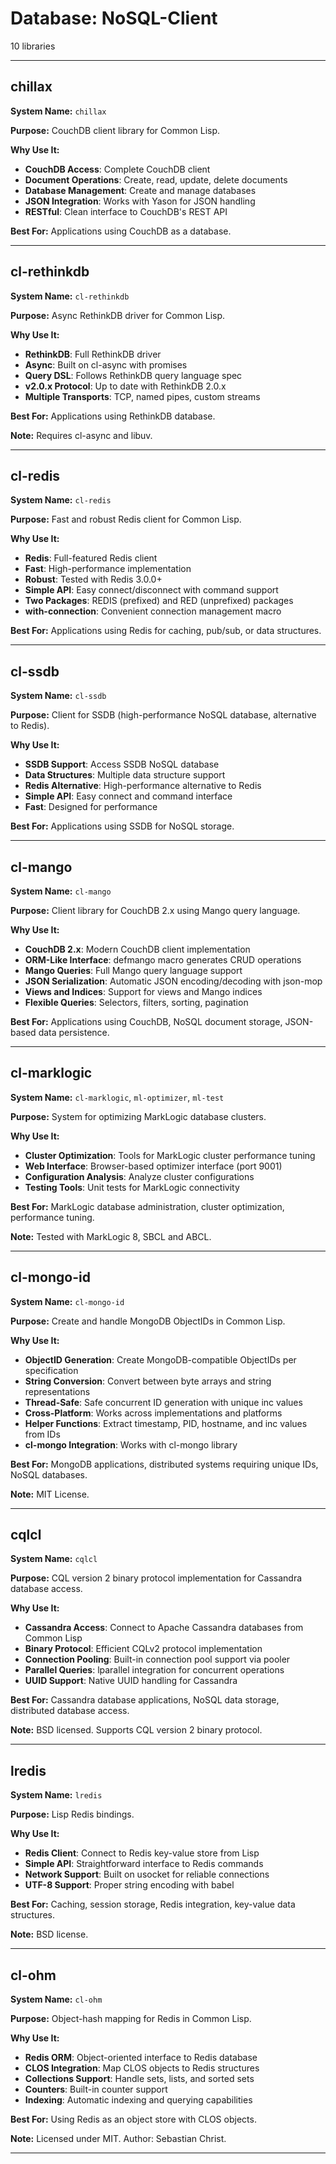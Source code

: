 # Database: NoSQL-Client

10 libraries

---

## chillax

**System Name:** `chillax`

**Purpose:** CouchDB client library for Common Lisp.

**Why Use It:**
- **CouchDB Access**: Complete CouchDB client
- **Document Operations**: Create, read, update, delete documents
- **Database Management**: Create and manage databases
- **JSON Integration**: Works with Yason for JSON handling
- **RESTful**: Clean interface to CouchDB's REST API

**Best For:** Applications using CouchDB as a database.

---


## cl-rethinkdb

**System Name:** `cl-rethinkdb`

**Purpose:** Async RethinkDB driver for Common Lisp.

**Why Use It:**
- **RethinkDB**: Full RethinkDB driver
- **Async**: Built on cl-async with promises
- **Query DSL**: Follows RethinkDB query language spec
- **v2.0.x Protocol**: Up to date with RethinkDB 2.0.x
- **Multiple Transports**: TCP, named pipes, custom streams

**Best For:** Applications using RethinkDB database.

**Note:** Requires cl-async and libuv.

---


## cl-redis

**System Name:** `cl-redis`

**Purpose:** Fast and robust Redis client for Common Lisp.

**Why Use It:**
- **Redis**: Full-featured Redis client
- **Fast**: High-performance implementation
- **Robust**: Tested with Redis 3.0.0+
- **Simple API**: Easy connect/disconnect with command support
- **Two Packages**: REDIS (prefixed) and RED (unprefixed) packages
- **with-connection**: Convenient connection management macro

**Best For:** Applications using Redis for caching, pub/sub, or data structures.

---


## cl-ssdb

**System Name:** `cl-ssdb`

**Purpose:** Client for SSDB (high-performance NoSQL database, alternative to Redis).

**Why Use It:**
- **SSDB Support**: Access SSDB NoSQL database
- **Data Structures**: Multiple data structure support
- **Redis Alternative**: High-performance alternative to Redis
- **Simple API**: Easy connect and command interface
- **Fast**: Designed for performance

**Best For:** Applications using SSDB for NoSQL storage.

---


## cl-mango

**System Name:** `cl-mango`

**Purpose:** Client library for CouchDB 2.x using Mango query language.

**Why Use It:**
- **CouchDB 2.x**: Modern CouchDB client implementation
- **ORM-Like Interface**: defmango macro generates CRUD operations
- **Mango Queries**: Full Mango query language support
- **JSON Serialization**: Automatic JSON encoding/decoding with json-mop
- **Views and Indices**: Support for views and Mango indices
- **Flexible Queries**: Selectors, filters, sorting, pagination

**Best For:** Applications using CouchDB, NoSQL document storage, JSON-based data persistence.

---


## cl-marklogic

**System Name:** `cl-marklogic`, `ml-optimizer`, `ml-test`

**Purpose:** System for optimizing MarkLogic database clusters.

**Why Use It:**
- **Cluster Optimization**: Tools for MarkLogic cluster performance tuning
- **Web Interface**: Browser-based optimizer interface (port 9001)
- **Configuration Analysis**: Analyze cluster configurations
- **Testing Tools**: Unit tests for MarkLogic connectivity

**Best For:** MarkLogic database administration, cluster optimization, performance tuning.

**Note:** Tested with MarkLogic 8, SBCL and ABCL.

---


## cl-mongo-id

**System Name:** `cl-mongo-id`

**Purpose:** Create and handle MongoDB ObjectIDs in Common Lisp.

**Why Use It:**
- **ObjectID Generation**: Create MongoDB-compatible ObjectIDs per specification
- **String Conversion**: Convert between byte arrays and string representations
- **Thread-Safe**: Safe concurrent ID generation with unique inc values
- **Cross-Platform**: Works across implementations and platforms
- **Helper Functions**: Extract timestamp, PID, hostname, and inc values from IDs
- **cl-mongo Integration**: Works with cl-mongo library

**Best For:** MongoDB applications, distributed systems requiring unique IDs, NoSQL databases.

**Note:** MIT License.

---


## cqlcl

**System Name:** `cqlcl`

**Purpose:** CQL version 2 binary protocol implementation for Cassandra database access.

**Why Use It:**
- **Cassandra Access**: Connect to Apache Cassandra databases from Common Lisp
- **Binary Protocol**: Efficient CQLv2 protocol implementation
- **Connection Pooling**: Built-in connection pool support via pooler
- **Parallel Queries**: lparallel integration for concurrent operations
- **UUID Support**: Native UUID handling for Cassandra

**Best For:** Cassandra database applications, NoSQL data storage, distributed database access.

**Note:** BSD licensed. Supports CQL version 2 binary protocol.

---


## lredis

**System Name:** `lredis`

**Purpose:** Lisp Redis bindings.

**Why Use It:**
- **Redis Client**: Connect to Redis key-value store from Lisp
- **Simple API**: Straightforward interface to Redis commands
- **Network Support**: Built on usocket for reliable connections
- **UTF-8 Support**: Proper string encoding with babel

**Best For:** Caching, session storage, Redis integration, key-value data structures.

**Note:** BSD license.

---


## cl-ohm

**System Name:** `cl-ohm`

**Purpose:** Object-hash mapping for Redis in Common Lisp.

**Why Use It:**
- **Redis ORM**: Object-oriented interface to Redis database
- **CLOS Integration**: Map CLOS objects to Redis structures
- **Collections Support**: Handle sets, lists, and sorted sets
- **Counters**: Built-in counter support
- **Indexing**: Automatic indexing and querying capabilities

**Best For:** Using Redis as an object store with CLOS objects.

**Note:** Licensed under MIT. Author: Sebastian Christ.

---


